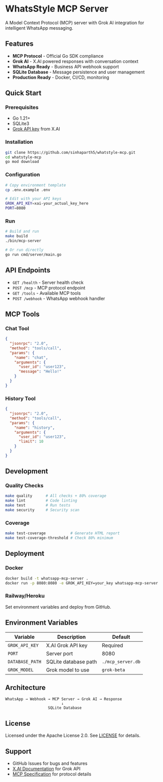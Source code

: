 # WhatsStyle MCP Server

A Model Context Protocol (MCP) server with Grok AI integration for intelligent WhatsApp messaging.

## Features

- **MCP Protocol** - Official Go SDK compliance
- **Grok AI** - X.AI powered responses with conversation context
- **WhatsApp Ready** - Business API webhook support
- **SQLite Database** - Message persistence and user management
- **Production Ready** - Docker, CI/CD, monitoring

## Quick Start

### Prerequisites
- Go 1.21+
- SQLite3
- [Grok API key](https://x.ai) from X.AI

### Installation
```bash
git clone https://github.com/sinhaparth5/whatstyle-mcp.git
cd whatstyle-mcp
go mod download
```

### Configuration
```bash
# Copy environment template
cp .env.example .env

# Edit with your API keys
GROK_API_KEY=xai-your_actual_key_here
PORT=8080
```

### Run
```bash
# Build and run
make build
./bin/mcp-server

# Or run directly
go run cmd/server/main.go
```

## API Endpoints

- `GET /health` - Server health check
- `POST /mcp` - MCP protocol endpoint
- `GET /tools` - Available MCP tools
- `POST /webhook` - WhatsApp webhook handler

## MCP Tools

### Chat Tool
```json
{
  "jsonrpc": "2.0",
  "method": "tools/call",
  "params": {
    "name": "chat",
    "arguments": {
      "user_id": "user123",
      "message": "Hello!"
    }
  }
}
```

### History Tool
```json
{
  "jsonrpc": "2.0",
  "method": "tools/call",
  "params": {
    "name": "history",
    "arguments": {
      "user_id": "user123",
      "limit": 10
    }
  }
}
```

## Development

### Quality Checks
```bash
make quality      # All checks + 80% coverage
make lint         # Code linting
make test         # Run tests
make security     # Security scan
```

### Coverage
```bash
make test-coverage           # Generate HTML report
make test-coverage-threshold # Check 80% minimum
```

## Deployment

### Docker
```bash
docker build -t whatsapp-mcp-server .
docker run -p 8080:8080 -e GROK_API_KEY=your_key whatsapp-mcp-server
```

### Railway/Heroku
Set environment variables and deploy from GitHub.

## Environment Variables

| Variable | Description | Default |
|----------|-------------|---------|
| `GROK_API_KEY` | X.AI Grok API key | Required |
| `PORT` | Server port | 8080 |
| `DATABASE_PATH` | SQLite database path | `./mcp_server.db` |
| `GROK_MODEL` | Grok model to use | `grok-beta` |

## Architecture

```
WhatsApp → Webhook → MCP Server → Grok AI → Response
                         ↓
                   SQLite Database
```

## License

Licensed under the Apache License 2.0. See [LICENSE](LICENSE) for details.

## Support

- GitHub Issues for bugs and features
- [X.AI Documentation](https://docs.x.ai) for Grok API
- [MCP Specification](https://spec.modelcontextprotocol.io) for protocol details